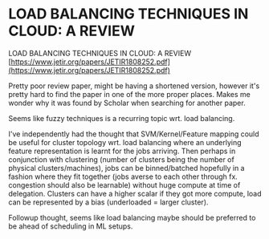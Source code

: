 # LOAD BALANCING TECHNIQUES IN CLOUD: A REVIEW
LOAD BALANCING TECHNIQUES IN CLOUD: A REVIEW [https://www.jetir.org/papers/JETIR1808252.pdf](https://www.jetir.org/papers/JETIR1808252.pdf)

Pretty poor review paper, might be having a shortened version, however it's pretty hard to find the paper in one of the more proper places. Makes me wonder why it was found by Scholar when searching for another paper.

Seems like fuzzy techniques is a recurring topic wrt. load balancing.

I've independently had the thought that SVM/Kernel/Feature mapping could be useful for cluster topology wrt. load balancing where an underlying feature representation is learnt for the jobs arriving. Then perhaps in conjunction with clustering (number of clusters being the number of physical clusters/machines), jobs can be binned/batched hopefully in a fashion where they fit together (jobs averse to each other through fx. congestion should also be learnable) without huge compute at time of delegation. Clusters can have a higher scalar if they got more compute, load can be represented by a bias (underloaded = larger cluster). 

Followup thought, seems like load balancing maybe should be preferred to be ahead of scheduling in ML setups. 
